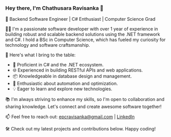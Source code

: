 <!DOCTYPE html>
<html>
<head>
    <title>GitHub Bio</title>
</head>
<body>
    <h3>Hey there, I'm Chathusara Ravisanka 👋</h3>
    <p>🚀 Backend Software Engineer | C# Enthusiast | Computer Science Grad</p>
    <p>👨‍💻 I'm a passionate software developer with over 1 year of experience in building robust and scalable backend solutions using the .NET framework and C#. I hold a BSc in Computer Science, which has fueled my curiosity for technology and software craftsmanship.</p>
    <p>🌟 Here's what I bring to the table:</p>
    <ul>
        <li>🔧 Proficient in C# and the .NET ecosystem.</li>
        <li>🌐 Experienced in building RESTful APIs and web applications.</li>
        <li>📦 Knowledgeable in database design and management.</li>
        <li>🤖 Enthusiastic about automation and optimization.</li>
        <li>💡 Eager to learn and explore new technologies.</li>
    </ul>
    <p>📚 I'm always striving to enhance my skills, so I'm open to collaboration and sharing knowledge. Let's connect and create awesome software together!</p>
    <p>📫 Feel free to reach out: <a href="mailto:epcravisanka@gmail.com">epcravisanka@gmail.com</a> | <a href="https://www.linkedin.com/in/chathusara-ravisanka-a12627242/">LinkedIn</a></p>
    <p>🛠️ Check out my latest projects and contributions below. Happy coding!</p>
</body>
</html>
